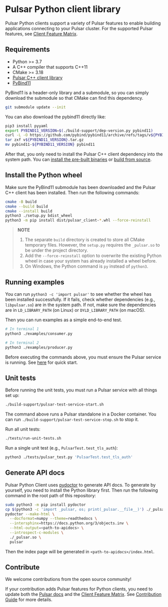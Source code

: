 <!--

    Licensed to the Apache Software Foundation (ASF) under one
    or more contributor license agreements.  See the NOTICE file
    distributed with this work for additional information
    regarding copyright ownership.  The ASF licenses this file
    to you under the Apache License, Version 2.0 (the
    "License"); you may not use this file except in compliance
    with the License.  You may obtain a copy of the License at

      http://www.apache.org/licenses/LICENSE-2.0

    Unless required by applicable law or agreed to in writing,
    software distributed under the License is distributed on an
    "AS IS" BASIS, WITHOUT WARRANTIES OR CONDITIONS OF ANY
    KIND, either express or implied.  See the License for the
    specific language governing permissions and limitations
    under the License.

-->

# Pulsar Python client library

Pulsar Python clients support a variety of Pulsar features to enable building applications connecting to your Pulsar cluster. For the supported Pulsar features, see [Client Feature Matrix](https://pulsar.apache.org/client-feature-matrix/).

## Requirements

- Python >= 3.7
- A C++ compiler that supports C++11
- CMake >= 3.18
- [Pulsar C++ client library](https://github.com/apache/pulsar-client-cpp)
- [PyBind11](https://github.com/pybind/pybind11)

PyBind11 is a header-only library and a submodule, so you can simply download the submodule so that CMake can find this dependency.

```bash
git submodule update --init
```

You can also download the pybind11 directly like:

```bash
pip3 install pyyaml
export PYBIND11_VERSION=$(./build-support/dep-version.py pybind11)
curl -L -O https://github.com/pybind/pybind11/archive/refs/tags/v${PYBIND11_VERSION}.tar.gz
tar zxf v${PYBIND11_VERSION}.tar.gz
mv pybind11-${PYBIND11_VERSION} pybind11
```

After that, you only need to install the Pulsar C++ client dependency into the system path. You can [install the pre-built binaries](https://pulsar.apache.org/docs/next/client-libraries-cpp/#installation) or [build from source](https://github.com/apache/pulsar-client-cpp#compilation).

## Install the Python wheel

Make sure the PyBind11 submodule has been downloaded and the Pulsar C++ client has been installed. Then run the following commands:

```bash
cmake -B build
cmake --build build
cmake --install build
python3 ./setup.py bdist_wheel
python3 -m pip install dist/pulsar_client-*.whl --force-reinstall
```

> **NOTE**
>
> 1. The separate `build` directory is created to store all CMake temporary files. However, the `setup.py` requires the `_pulsar.so` to be under the project directory.
> 2. Add the `--force-reinstall` option to overwrite the existing Python wheel in case your system has already installed a wheel before.
> 3. On Windows, the Python command is `py` instead of `python3`.

## Running examples

You can run `python3 -c 'import pulsar'` to see whether the wheel has been installed successfully. If it fails, check whether dependencies (e.g., `libpulsar.so`) are in the system path. If not, make sure the dependencies are in `LD_LIBRARY_PATH` (on Linux) or `DYLD_LIBRARY_PATH` (on macOS).

Then you can run examples as a simple end-to-end test.

```bash
# In terminal 1
python3 ./examples/consumer.py
```

```bash
# In terminal 2
python3 ./examples/producer.py
```

Before executing the commands above, you must ensure the Pulsar service is running. See [here](https://pulsar.apache.org/docs/getting-started-standalone) for quick start.

## Unit tests

Before running the unit tests, you must run a Pulsar service with all things set up:

```bash
./build-support/pulsar-test-service-start.sh
```

The command above runs a Pulsar standalone in a Docker container. You can run `./build-support/pulsar-test-service-stop.sh` to stop it.

Run all unit tests:

```bash
./tests/run-unit-tests.sh
```

Run a single unit test (e.g., `PulsarTest.test_tls_auth`):

```bash
python3 ./tests/pulsar_test.py 'PulsarTest.test_tls_auth'
```

## Generate API docs

Pulsar Python Client uses [pydoctor](https://github.com/twisted/pydoctor) to generate API docs. To generate by yourself, you need to install the Python library first. Then run the following command in the root path of this repository:

```bash
sudo python3 -m pip install pydoctor
cp $(python3 -c 'import _pulsar, os; print(_pulsar.__file__)') ./_pulsar.so
pydoctor --make-html \
  --docformat=numpy --theme=readthedocs \
  --intersphinx=https://docs.python.org/3/objects.inv \
  --html-output=<path-to-apidocs> \
  --introspect-c-modules \
  ./_pulsar.so \
  pulsar
```

Then the index page will be generated in `<path-to-apidocs>/index.html`.

## Contribute

We welcome contributions from the open source community!

If your contribution adds Pulsar features for Python clients, you need to update both the [Pulsar docs](https://pulsar.apache.org/docs/client-libraries/) and the [Client Feature Matrix](https://pulsar.apache.org/client-feature-matrix/). See [Contribution Guide](https://pulsar.apache.org/contribute/site-intro/#pages) for more details.
